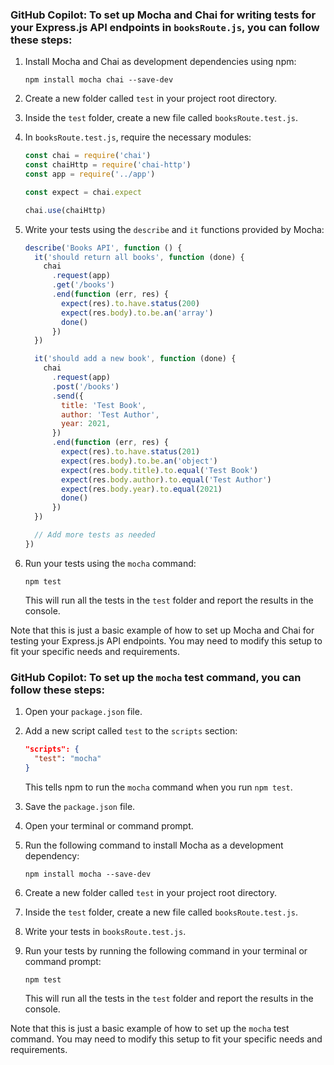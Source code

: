 ### GitHub Copilot: To set up Mocha and Chai for writing tests for your Express.js API endpoints in `booksRoute.js`, you can follow these steps:

1. Install Mocha and Chai as development dependencies using npm:

   ```
   npm install mocha chai --save-dev
   ```

2. Create a new folder called `test` in your project root directory.

3. Inside the `test` folder, create a new file called `booksRoute.test.js`.

4. In `booksRoute.test.js`, require the necessary modules:

   ```javascript
   const chai = require('chai')
   const chaiHttp = require('chai-http')
   const app = require('../app')

   const expect = chai.expect

   chai.use(chaiHttp)
   ```

5. Write your tests using the `describe` and `it` functions provided by Mocha:

   ```javascript
   describe('Books API', function () {
     it('should return all books', function (done) {
       chai
         .request(app)
         .get('/books')
         .end(function (err, res) {
           expect(res).to.have.status(200)
           expect(res.body).to.be.an('array')
           done()
         })
     })

     it('should add a new book', function (done) {
       chai
         .request(app)
         .post('/books')
         .send({
           title: 'Test Book',
           author: 'Test Author',
           year: 2021,
         })
         .end(function (err, res) {
           expect(res).to.have.status(201)
           expect(res.body).to.be.an('object')
           expect(res.body.title).to.equal('Test Book')
           expect(res.body.author).to.equal('Test Author')
           expect(res.body.year).to.equal(2021)
           done()
         })
     })

     // Add more tests as needed
   })
   ```

6. Run your tests using the `mocha` command:

   ```
   npm test
   ```

   This will run all the tests in the `test` folder and report the results in the console.

Note that this is just a basic example of how to set up Mocha and Chai for testing your Express.js API endpoints. You may need to modify this setup to fit your specific needs and requirements.

### GitHub Copilot: To set up the `mocha` test command, you can follow these steps:

1. Open your `package.json` file.

2. Add a new script called `test` to the `scripts` section:

   ```json
   "scripts": {
     "test": "mocha"
   }
   ```

   This tells npm to run the `mocha` command when you run `npm test`.

3. Save the `package.json` file.

4. Open your terminal or command prompt.

5. Run the following command to install Mocha as a development dependency:

   ```
   npm install mocha --save-dev
   ```

6. Create a new folder called `test` in your project root directory.

7. Inside the `test` folder, create a new file called `booksRoute.test.js`.

8. Write your tests in `booksRoute.test.js`.

9. Run your tests by running the following command in your terminal or command prompt:

   ```
   npm test
   ```

   This will run all the tests in the `test` folder and report the results in the console.

Note that this is just a basic example of how to set up the `mocha` test command. You may need to modify this setup to fit your specific needs and requirements.
